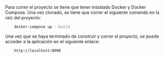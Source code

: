 Para correr el proyecto se tiene que tener instalado Docker y Docker Compose. Una vez clonado, se tiene que correr el siguiente comando en la raíz del proyecto:

```bash
    docker-compose up --build
```

Una vez que se haya terminado de construir y correr el proyecto, se puede acceder a la aplicación en el siguiente enlace:

```bash
    http://localhost:8080
```
